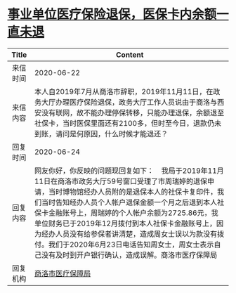 # <a href="http://www.shangluo.gov.cn/zmhd/ldxxxx.jsp?urltype=leadermail.LeaderMailContentUrl&wbtreeid=1112&leadermailid=6074">事业单位医疗保险退保，医保卡内余额一直未退</a>
|Title|Content|
|:---:|---|
|来信时间|2020-06-22|
|来信内容|本人自2019年7月从商洛市辞职，2019年11月11日，在政务大厅办理医疗保险退保，政务大厅工作人员说由于商洛与西安没有联网，故不能办理停保转移，只能办理退保，余额退至社保卡，当时医保里面还有2100多，但时至今日，退款仍未到账，请问是何原因，什么时候才能退还？|
|回复时间|2020-06-24|
|回复内容|网友你好，你反映的问题现回复如下：    我局于2019年11月11日在商洛市政务大厅59号窗口受理了市周瑞婷的退保申请，当时博物馆经办人员附的是退保本人的社保卡复印件，我们当时告知经办人员个人帐户退保金额一个月之后退到本人社保卡金融账号上，周瑞婷的个人帐户余额为2725.86元，我单位财务已于2019年12月拨付到本人社保卡金融账号上，因为经办人员没有给参保者讲清楚，造成周女士误以为款没有拨付。我们于2020年6月23日电话告知周女士，周女士表示自己没有及时到开户银行确认，造成误解。商洛市医疗保障局|
|回复机构|<a href="../../categories/agencies/商洛市医疗保障局.md">商洛市医疗保障局</a>|